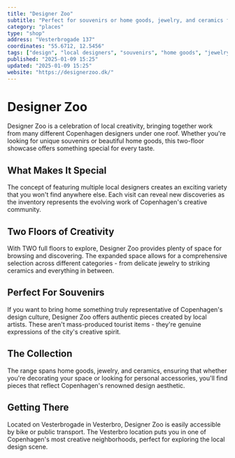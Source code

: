 ```yaml
---
title: "Designer Zoo"
subtitle: "Perfect for souvenirs or home goods, jewelry, and ceramics from many different local designers. Two floors of creativity."
category: "places"
type: "shop"
address: "Vesterbrogade 137"
coordinates: "55.6712, 12.5456"
tags: ["design", "local designers", "souvenirs", "home goods", "jewelry", "ceramics", "two floors"]
published: "2025-01-09 15:25"
updated: "2025-01-09 15:25"
website: "https://designerzoo.dk/"
---
```


# Designer Zoo

Designer Zoo is a celebration of local creativity, bringing together work from many different Copenhagen designers under one roof. Whether you're looking for unique souvenirs or beautiful home goods, this two-floor showcase offers something special for every taste.

## What Makes It Special

The concept of featuring multiple local designers creates an exciting variety that you won't find anywhere else. Each visit can reveal new discoveries as the inventory represents the evolving work of Copenhagen's creative community.

## Two Floors of Creativity

With TWO full floors to explore, Designer Zoo provides plenty of space for browsing and discovering. The expanded space allows for a comprehensive selection across different categories - from delicate jewelry to striking ceramics and everything in between.

## Perfect For Souvenirs

If you want to bring home something truly representative of Copenhagen's design culture, Designer Zoo offers authentic pieces created by local artists. These aren't mass-produced tourist items - they're genuine expressions of the city's creative spirit.

## The Collection

The range spans home goods, jewelry, and ceramics, ensuring that whether you're decorating your space or looking for personal accessories, you'll find pieces that reflect Copenhagen's renowned design aesthetic.

## Getting There

Located on Vesterbrogade in Vesterbro, Designer Zoo is easily accessible by bike or public transport. The Vesterbro location puts you in one of Copenhagen's most creative neighborhoods, perfect for exploring the local design scene.
